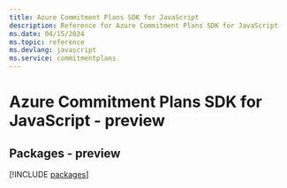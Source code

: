 ```yaml
---
title: Azure Commitment Plans SDK for JavaScript
description: Reference for Azure Commitment Plans SDK for JavaScript
ms.date: 04/15/2024
ms.topic: reference
ms.devlang: javascript
ms.service: commitmentplans
---
```

# Azure Commitment Plans SDK for JavaScript - preview
## Packages - preview
[!INCLUDE [packages](commitment-plans-index.md)]